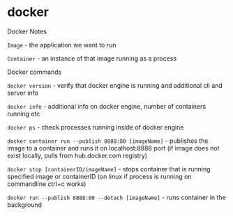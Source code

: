 # docker
Docker Notes

`Image` - the application we want to run

`Container` - an instance of that image running as a process

Docker commands

`docker version` - verify that docker engine is running and additional cli and server info

`docker info` - additional info on docker engine, number of containers running etc

`docker ps` - check processes running inside of docker engine

`docker container run --publish 8888:80 [imageName]` - publishes the image to a container and runs it on localhost:8888 port (if image does not exist locally, pulls from hub.docker.com registry)

`docker stop [containerID/imageName]` - stops container that is running specified image or containerID (on linux if process is running on commandline ctrl+c works)

`docker run --publish 8888:80 --detach [imageName]` - runs container in the background
